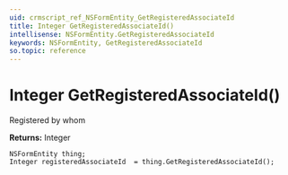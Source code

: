 ```yaml
---
uid: crmscript_ref_NSFormEntity_GetRegisteredAssociateId
title: Integer GetRegisteredAssociateId()
intellisense: NSFormEntity.GetRegisteredAssociateId
keywords: NSFormEntity, GetRegisteredAssociateId
so.topic: reference
---
```


# Integer GetRegisteredAssociateId()

Registered by whom

**Returns:** Integer

```crmscript
NSFormEntity thing;
Integer registeredAssociateId  = thing.GetRegisteredAssociateId();
```

